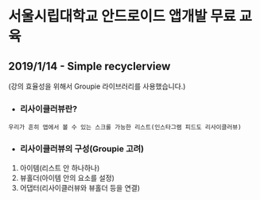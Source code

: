 # 서울시립대학교 안드로이드 앱개발 무료 교육

## 2019/1/14 - Simple recyclerview

(강의 효율성을 위해서 Groupie 라이브러리를 사용했습니다.)

- ### 리사이클러뷰란?

```
우리가 흔히 앱에서 볼 수 있는 스크롤 가능한 리스트(인스타그램 피드도 리사이클러뷰)
```

- ### 리사이클러뷰의 구성(Groupie 고려)

1. 아이템(리스트 안 하나하나)
2. 뷰홀더(아이템 안의 요소를 설정)
3. 어댑터(리사이클러뷰와 뷰홀더 등을 연결)
